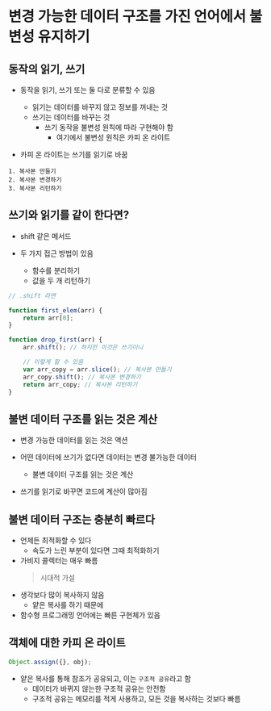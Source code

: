 # 변경 가능한 데이터 구조를 가진 언어에서 불변성 유지하기

## 동작의 읽기, 쓰기

* 동작을 읽기, 쓰기 또는 둘 다로 분류할 수 있음
  + 읽기는 데이터를 바꾸지 않고 정보를 꺼내는 것
  + 쓰기는 데이터를 바꾸는 것
    - 쓰기 동작을 불변성 원칙에 따라 구현해야 함
      - 여기에서 불변성 원칙은 카피 온 라이트

* 카피 온 라이트는 쓰기를 읽기로 바꿈

```
1. 복사본 만들기
2. 복사본 변경하기
3. 복사본 리턴하기
```

## 쓰기와 읽기를 같이 한다면?

* shift 같은 메서드

* 두 가지 접근 방법이 있음
  + 함수를 분리하기
  + 값을 두 개 리턴하기

```js
// .shift 라면

function first_elem(arr) {
    return arr[0];
}

function drop_first(arr) {
    arr.shift(); // 하지만 이것은 쓰기이니

    // 이렇게 할 수 있음
    var arr_copy = arr.slice(); // 복사본 만들기
    arr_copy.shift(); // 복사본 변경하기
    return arr_copy; // 복사본 리턴하기
}
```

## 불변 데이터 구조를 읽는 것은 계산

* 변경 가능한 데이터를 읽는 것은 액션

* 어떤 데이터에 쓰기가 없다면 데이터는 변경 불가능한 데이터
  + 불변 데이터 구조를 읽는 것은 계산

* 쓰기를 읽기로 바꾸면 코드에 계산이 많아짐

## 불변 데이터 구조는 충분히 빠르다

* 언제든 최적화할 수 있다
  + 속도가 느린 부분이 있다면 그때 최적화하기
* 가비지 콜렉터는 매우 빠름
  > 시대적 가설
* 생각보다 많이 복사하지 않음
  + 얕은 복사를 하기 때문에
* 함수형 프로그래밍 언어에는 빠른 구현체가 있음

## 객체에 대한 카피 온 라이트

```js
Object.assign({}, obj);
```

* 얕은 복사를 통해 참조가 공유되고, 이는 `구조적 공유`라고 함
  + 데이터가 바뀌지 않는한 구조적 공유는 안전함
  + 구조적 공유는 메모리를 적게 사용하고, 모든 것을 복사하는 것보다 빠름

